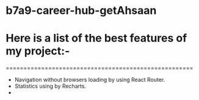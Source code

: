 # b7a9-career-hub-getAhsaan

# Here is a list of the best features of my project:-
=====================================================
* Navigation without browsers loading by using React Router.
* Statistics using by Recharts.
* 